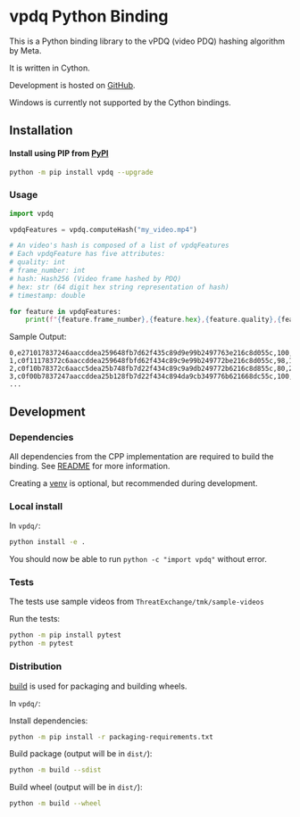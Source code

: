 # vpdq Python Binding
This is a Python binding library to the vPDQ (video PDQ) hashing algorithm by Meta.

It is written in Cython.

Development is hosted on [GitHub](https://github.com/facebook/ThreatExchange/tree/main/vpdq).

Windows is currently not supported by the Cython bindings.

## Installation

#### Install using PIP from [PyPI](https://pypi.org/project/vpdq/)

```sh
python -m pip install vpdq --upgrade
```

### Usage
```py
import vpdq

vpdqFeatures = vpdq.computeHash("my_video.mp4")

# An video's hash is composed of a list of vpdqFeatures
# Each vpdqFeature has five attributes:
# quality: int
# frame_number: int
# hash: Hash256 (Video frame hashed by PDQ) 
# hex: str (64 digit hex string representation of hash)
# timestamp: double

for feature in vpdqFeatures:
    print(f"{feature.frame_number},{feature.hex},{feature.quality},{feature.timestamp}")
```

Sample Output:
```
0,e271017837246aaccddea259648fb7d62f435c89d9e99b2497763e216c8d055c,100,0
1,c0f11178372c6aaccddea259648fbfd62f434c89c9e99b249772be216c8d055c,98,1
2,c0f10b78372c6aacc5dea25b748fb7d22f434c89c9a9db249772b6216c8d855c,80,2
3,c0f00b7837247aaccddea25b128fb7d22f434c894da9cb349776b621668dc55c,100,3
...
```

## Development
### Dependencies
All dependencies from the CPP implementation are required to build the binding. See [README](../README.md) for more information.

Creating a [venv](https://docs.python.org/3/library/venv.html) is optional, but recommended during development. 

### Local install

In `vpdq/`:
```sh
python install -e .
```

You should now be able to run `python -c "import vpdq"` without error.

### Tests

The tests use sample videos from `ThreatExchange/tmk/sample-videos`

Run the tests:
```sh
python -m pip install pytest
python -m pytest
```

### Distribution

[build](https://github.com/pypa/build) is used for packaging and building wheels.

In `vpdq/`:

Install dependencies:
```sh
python -m pip install -r packaging-requirements.txt
```

Build package (output will be in `dist/`):
```sh
python -m build --sdist 
```

Build wheel (output will be in `dist/`):
```sh
python -m build --wheel
```

